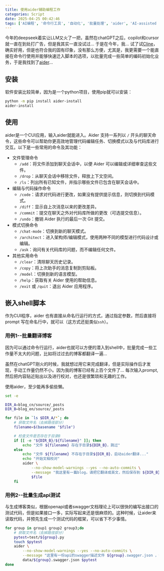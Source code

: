 ```yaml
---
title: 使用aider辅助编程工作
categories: Script
date: 2025-04-25 00:42:46
tags: ['AI编程', '命令行工具', '自动化', '批量处理', 'aider', 'AI-assisted programming', 'command-line tool', 'automation']
---
```


今年的deepseek着实让LLM又火了一把，虽然在chatGPT之后，copilot和cursor就一直在到处打广告，但是我其实一直没试过... 于是在今年，我... 试了试[Cline](https://cline.bot/)，确实好用，但是也符合我的固有印象，没有那么方便，尤其是，我更需要一个能直接在命令行使用并能够快速迁入脚本的选项，以批量完成一些简单的编码初始化业务，于是我找到了[aider](https://aider.chat/)...

<!-- more -->

## 安装

软件安装比较简单，因为是一个python项目，使用pip就可以安装：

```bash
python -m pip install aider-install
aider-install
```

## 使用

aider是一个CUI应用，输入aider就能进入。Aider 支持一系列以 `/` 开头的聊天命令，这些命令可以帮助你更高效地管理代码编辑任务、切换模式以及与代码库进行交互。以下是一些常用的命令及其功能：
- 文件管理命令
    + `/add`：将文件添加到聊天会话中，以便 Aider 可以编辑或详细审查这些文件。
    + `/drop`：从聊天会话中移除文件，释放上下文空间。
    + `/ls`：列出所有已知文件，并指示哪些文件已包含在聊天会话中。
- 编辑与代码操作命令
    + `/code`：请求对代码进行更改，如果没有提供提示信息，则切换到代码模式。
    + `/diff`：显示自上次消息以来的更改差异。
    + `/commit`：提交在聊天之外对代码库所做的更改（可选提交信息）。
    + `/undo`：撤销 Aider 执行的最后一次 Git 提交。
- 模式切换命令
    + `/chat-mode`：切换到新的聊天模式。
    + `/architect`：进入架构师/编辑模式，使用两种不同的模型进行代码设计或编辑。
    + `/ask`：询问有关代码库的问题，而不编辑任何文件。
- 其他实用命令
    + `/clear`：清除聊天历史记录。
    + `/copy`：将上次助手的消息复制到剪贴板。
    + `/model`：切换到新的语言模型。
    + `/help`：获取有关 Aider 使用的帮助信息。
    + `/exit` 或 `/quit`：退出 Aider 应用程序。

## 嵌入shell脚本

作为CUI程序，aider 也有直接从命名行运行的方式，通过指定参数，然后直接将 prompt 写在命名行中，就可以（这方式还挺类似`ssh`）。

### 用例1--批量翻译博客

因为可以通过命令行运行，aider也就可以方便的潜入到shell中，批量完成一些工作量不太大的问题，比如将过过去的博客都翻译一遍...

虽然在chatGPT刚火的时候，我就想过用它来完成翻译，但是实际操作后才发现，手动工作量仍然不小。因为我的博客已经有上百个文件了... 每次输入prompt,然后把内容贴近贴出以及进行校对，也还是很繁琐和无趣的工作。

使用aider，至少能再多偷些懒。

```bash
set -e 

DIR_A=blog_cn/source/_posts
DIR_B=blog_en/source/_posts

for file in `ls $DIR_A/*`; do
    # 获取文件名（去掉路径部分）
    filename=$(basename "$file")

    # 检查文件是否存在于目录B
    if [[ -e "${DIR_B}/${filename}" ]]; then
        echo "文件 ${filename} 存在于目录${DIR_B}，跳过"
    else
        echo "文件 ${filename} 不存在于目录${DIR_B}，启动aider翻译..."
        echo "开始文稿校对"
        aider \
            --no-show-model-warnings --yes --no-auto-commits \
            --message "我这里有一篇blog，请把它翻译成英文，然后保存到 ${DIR_B}/${filename} 文件中" \
            $file
    fi
```

### 用例2--批量生成api测试

与生成博客类似，根据openapi或者swagger文档理论上可以很快的编写出接口的测试代码，但是如果接口一多，实际写起来还是很麻烦的。这种时候，让aider来读取代码，并预先生成一个测试代码的框架，可以省下不少事情。

```bash
for group in group1 group2 group3;do
    # 获取文件名（去掉路径部分）
    pytest=test/${group}.py
    touch $pytest
    aider \
        --no-show-model-warnings --yes --no-auto-commits \
        --message "这里有一份api的swagger描述文件 ${group}.swagger.json ，请根据它的内容，为这个api编写pytest测试脚本，并将写好的测试脚本放到 ${pytest} 文件中。" \
        data/${group}.swagger.json $pytest
done
```
